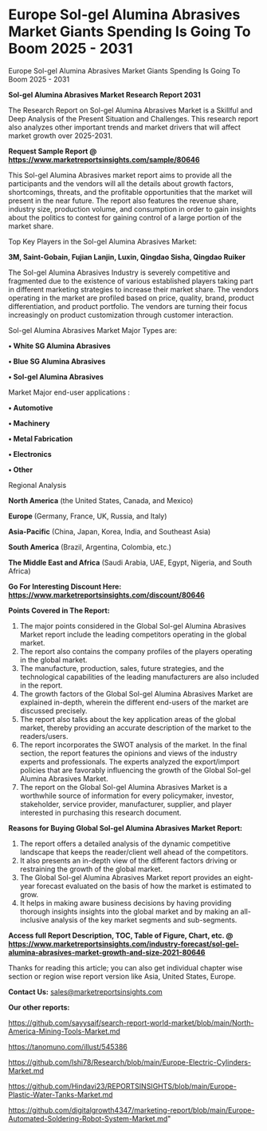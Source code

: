 # Europe Sol-gel Alumina Abrasives Market Giants Spending Is Going To Boom 2025 - 2031
Europe Sol-gel Alumina Abrasives Market Giants Spending Is Going To Boom 2025 - 2031

<strong>Sol-gel Alumina Abrasives Market Research Report 2031</strong>

The Research Report on Sol-gel Alumina Abrasives Market is a Skillful and Deep Analysis of the Present Situation and Challenges. This research report also analyzes other important trends and market drivers that will affect market growth over 2025-2031.

<strong>Request Sample Report @ <a href=https://www.marketreportsinsights.com/sample/80646>https://www.marketreportsinsights.com/sample/80646</a></strong>

This Sol-gel Alumina Abrasives market report aims to provide all the participants and the vendors will all the details about growth factors, shortcomings, threats, and the profitable opportunities that the market will present in the near future. The report also features the revenue share, industry size, production volume, and consumption in order to gain insights about the politics to contest for gaining control of a large portion of the market share.

Top Key Players in the Sol-gel Alumina Abrasives Market:

<strong>3M, Saint-Gobain, Fujian Lanjin, Luxin, Qingdao Sisha, Qingdao Ruiker</strong>

The Sol-gel Alumina Abrasives Industry is severely competitive and fragmented due to the existence of various established players taking part in different marketing strategies to increase their market share. The vendors operating in the market are profiled based on price, quality, brand, product differentiation, and product portfolio. The vendors are turning their focus increasingly on product customization through customer interaction.

Sol-gel Alumina Abrasives Market Major Types are:

<strong>• White SG Alumina Abrasives

• Blue SG Alumina Abrasives

• Sol-gel Alumina Abrasives</strong>

Market Major end-user applications :

<strong>• Automotive

• Machinery

• Metal Fabrication

• Electronics

• Other</strong>

Regional Analysis

</u><strong><b>North America</b></strong> (the United States, Canada, and Mexico)

<strong><b>Europe </b></strong>(Germany, France, UK, Russia, and Italy)

<strong><b>Asia-Pacific</b></strong> (China, Japan, Korea, India, and Southeast Asia)

<strong><b>South America</b></strong> (Brazil, Argentina, Colombia, etc.)

<strong><b>The Middle East and Africa</b></strong> (Saudi Arabia, UAE, Egypt, Nigeria, and South Africa)

<strong>Go For Interesting Discount Here: <a href=https://www.marketreportsinsights.com/discount/80646>https://www.marketreportsinsights.com/discount/80646</a></strong>

<strong>Points Covered in The Report:</strong>
<ol>
  <li>The major points considered in the Global Sol-gel Alumina Abrasives Market report include the leading competitors operating in the global market.</li>
  <li>The report also contains the company profiles of the players operating in the global market.</li>
  <li>The manufacture, production, sales, future strategies, and the technological capabilities of the leading manufacturers are also included in the report.</li>
  <li>The growth factors of the Global Sol-gel Alumina Abrasives Market are explained in-depth, wherein the different end-users of the market are discussed precisely.</li>
  <li>The report also talks about the key application areas of the global market, thereby providing an accurate description of the market to the readers/users.</li>
  <li>The report incorporates the SWOT analysis of the market. In the final section, the report features the opinions and views of the industry experts and professionals. The experts analyzed the export/import policies that are favorably influencing the growth of the Global Sol-gel Alumina Abrasives Market.</li>
  <li>The report on the Global Sol-gel Alumina Abrasives Market is a worthwhile source of information for every policymaker, investor, stakeholder, service provider, manufacturer, supplier, and player interested in purchasing this research document.</li>
</ol>
<strong>Reasons for Buying Global Sol-gel Alumina Abrasives Market Report:</strong>

<ol>
  <li>The report offers a detailed analysis of the dynamic competitive landscape that keeps the reader/client well ahead of the competitors.</li>
  <li>It also presents an in-depth view of the different factors driving or restraining the growth of the global market.</li>
  <li>The Global Sol-gel Alumina Abrasives Market report provides an eight-year forecast evaluated on the basis of how the market is estimated to grow.</li>
  <li>It helps in making aware business decisions by having providing thorough insights insights into the global market and by making an all-inclusive analysis of the key market segments and sub-segments.</li>
</ol>
<strong>Access full Report Description, TOC, Table of Figure, Chart, etc. @ <a href=https://www.marketreportsinsights.com/industry-forecast/sol-gel-alumina-abrasives-market-growth-and-size-2021-80646>https://www.marketreportsinsights.com/industry-forecast/sol-gel-alumina-abrasives-market-growth-and-size-2021-80646</a></strong>


Thanks for reading this article; you can also get individual chapter wise section or region wise report version like Asia, United States, Europe.

<strong>Contact Us:</strong>
sales@marketreportsinsights.com

<strong>Our other reports:</strong>

<a href=https://github.com/sayysaif/search-report-world-market/blob/main/North-America-Mining-Tools-Market.md>https://github.com/sayysaif/search-report-world-market/blob/main/North-America-Mining-Tools-Market.md</a>

<a href=https://tanomuno.com/illust/545386>https://tanomuno.com/illust/545386</a>

<a href=https://github.com/Ishi78/Research/blob/main/Europe-Electric-Cylinders-Market.md>https://github.com/Ishi78/Research/blob/main/Europe-Electric-Cylinders-Market.md</a>

<a href=https://github.com/Hindavi23/REPORTSINSIGHTS/blob/main/Europe-Plastic-Water-Tanks-Market.md>https://github.com/Hindavi23/REPORTSINSIGHTS/blob/main/Europe-Plastic-Water-Tanks-Market.md</a>

<a href=https://github.com/digitalgrowth4347/marketing-report/blob/main/Europe-Automated-Soldering-Robot-System-Market.md>https://github.com/digitalgrowth4347/marketing-report/blob/main/Europe-Automated-Soldering-Robot-System-Market.md</a>"

